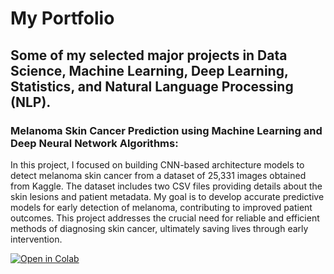 # My Portfolio

## Some of my selected major projects in Data Science, Machine Learning, Deep Learning, Statistics, and Natural Language Processing (NLP).

### Melanoma Skin Cancer Prediction using Machine Learning and Deep Neural Network Algorithms:
In this project, I focused on building CNN-based architecture models to detect melanoma skin cancer from a dataset of 25,331 images obtained from Kaggle. The dataset includes two CSV files providing details about the skin lesions and patient metadata. My goal is to develop accurate predictive models for early detection of melanoma, contributing to improved patient outcomes. This project addresses the crucial need for reliable and efficient methods of diagnosing skin cancer, ultimately saving lives through early intervention.

[![Open in Colab](colab_logo)](Melanoma_Dissertation_Final_Code.ipynb)




